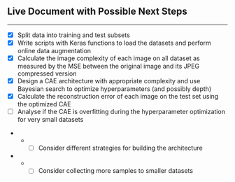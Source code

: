 ## Live Document with Possible Next Steps

***

- [x] Split data into training and test subsets
- [x] Write scripts with Keras functions to load the datasets and perform online data augmentation
- [x] Calculate the image complexity of each image on all dataset as measured by the MSE between the original image and its JPEG compressed version
- [x] Design a CAE architecture with appropriate complexity and use Bayesian search to optimize hyperparameters (and possibly depth)
- [x] Calculate the reconstruction error of each image on the test set using the optimized CAE
- [ ] Analyse if the CAE is overfitting during the hyperparameter optimization for very small datasets
- - - [ ] Consider different strategies for building the architecture
- - - [ ] Consider collecting more samples to smaller datasets 
